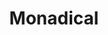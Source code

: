 ---
facebook: https://facebook.com/monadical
git: https://github.com/Monadical-SAS
linkedin: https://linkedin.com/company/monadical
logohandle: monadical
sort: monadical
title: Monadical
twitter: https://x.com/MonadicalSAS
website: https://monadical.com/
---